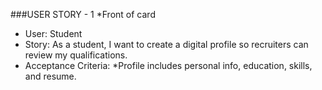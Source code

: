 ###USER STORY - 1
*Front of card
  * User: Student
  * Story: As a student, I want to create a digital profile so recruiters can review my qualifications.
  * Acceptance Criteria:
    *Profile includes personal info, education, skills, and resume.
    

